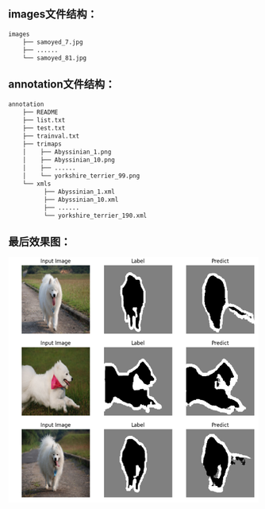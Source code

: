 ## images文件结构：

```
images
    ├── samoyed_7.jpg
    ├── ......
    └── samoyed_81.jpg
```

## annotation文件结构：

```
annotation
    ├── README
    ├── list.txt
    ├── test.txt
    ├── trainval.txt
    ├── trimaps
    │    ├── Abyssinian_1.png
    │    ├── Abyssinian_10.png
    │    ├── ......
    │    └── yorkshire_terrier_99.png
    └── xmls
          ├── Abyssinian_1.xml
          ├── Abyssinian_10.xml
          ├── ......
          └── yorkshire_terrier_190.xml
```

## 最后效果图：

![](img\test.png)

